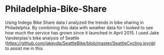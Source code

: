# Philadelphia-Bike-Share
Using Indego Bike Share data I analyzed the trends in bike sharing in Philadelphia. By combining this data with weather data for I looked to see how much the service has grown since it launched in April 2015. I used Jake Vanderplas's bike analysis of Seattle (https://github.com/jakevdp/SeattleBike/blob/master/SeattleCycling.ipynb) to assist me in this. 
